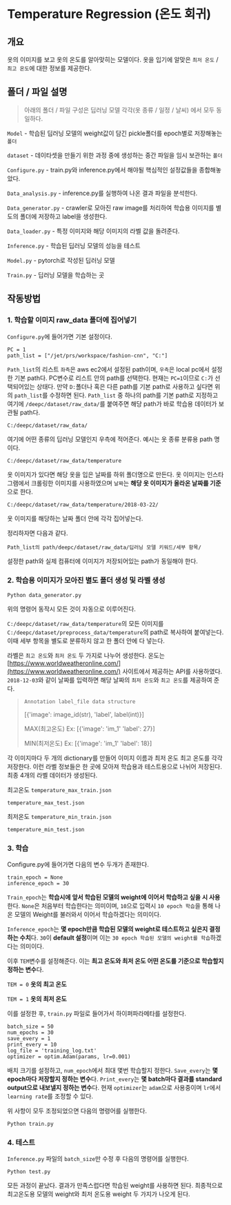 # Temperature Regression (온도 회귀)

## 개요

옷의 이미지를 보고 옷의 온도를 알아맞히는 모델이다.
옷을 입기에 알맞은 `최저 온도` / `최고 온도`에 대한 정보를 제공한다.

## 폴더 / 파일 설명

>아래의 폴더 / 파일 구성은 딥러닝 모델 각각(옷 종류 / 일정 / 날씨) 에서 모두 동일하다.

`Model` - 학습된 딥러닝 모델의 weight값이 담긴 pickle폴더를 epoch별로 저장해놓는 `폴더`

`dataset` - 데이타셋을 만들기 위한 과정 중에 생성하는 중간 파일을 임시 보관하는 `폴더`

`Configure.py` - train.py와 inference.py에서 해야될 핵심적인 설정값들을 종합해놓았다.

`Data_analysis.py` - inference.py를 실행하여 나온 결과 파일을 분석한다.

`Data_generator.py` - crawler로 모아진 raw image를 처리하여 학습용 이미지를 별도의 폴더에 저장하고 label을 생성한다. 

`Data_loader.py` - 특정 이미지와 해당 이미지의 라벨 값을 돌려준다.

`Inference.py` - 학습된 딥러닝 모델의 성능을 테스트

`Model.py` - pytorch로 작성된 딥러닝 모델

`Train.py` - 딥러닝 모델을 학습하는 곳

## 작동방법 

### 1. 학습할 이미지 raw_data 폴더에 집어넣기
	
`Configure.py`에 들어가면 기본 설정이다.

```
PC = 1
path_list = ["/jet/prs/workspace/fashion-cnn", "C:"]
```
`Path_list`의 리스트 `좌측`은 aws ec2에서 설정된 path이며, `우측`은 local pc에서 설정한 기본 path다.
PC변수로 리스트 안의 path를 선택한다. 현재는 `PC=1`이므로 `C:`가 선택되어있는 상태다.
만약 `D:`폴더나 혹은 다른 path를 기본 path로 사용하고 싶다면 위의 `path_list`를 수정하면 된다.
`Path_list` 중 하나의 path를 기본 path로 지정하고 여기에 `/deepc/dataset/raw_data/`를 붙여주면
해당 path가 바로 학습용 데이터가 보관될 path다.

`C:/deepc/dataset/raw_data/`

여기에 어떤 종류의 딥러닝 모델인지 우측에 적어준다. 예시는 옷 종류 분류용 path 명이다.

`C:/deepc/dataset/raw_data/temperature`

옷 이미지가 있다면 해당 옷을 입은 날짜를 하위 폴더명으로 만든다.
옷 이미지는 인스타그램에서 크롤링한 이미지를 사용하였으며
`날짜`는 **해당 옷 이미지가 올라온 날짜를 기준**으로 한다.

`C:/deepc/dataset/raw_data/temperature/2018-03-22/`

옷 이미지를 해당하는 날짜 폴더 안에 각각 집어넣는다.

정리하자면 다음과 같다.

```
Path_list의 path/deepc/dataset/raw_data/딥러닝 모델 키워드/세부 항목/
```

설정한 path와 실제 컴퓨터에 이미지가 저장되어있는 path가 동일해야 한다.

### 2. 학습용 이미지가 모아진 별도 폴더 생성 및 라벨 생성
```
Python data_generator.py
```
위의 명령어 동작시 모든 것이 자동으로 이루어진다.

`C:/deepc/dataset/raw_data/temperature`의 모든 이미지를
`C:/deepc/dataset/preprocess_data/temperature`의 path로 복사하여 붙여넣는다.
이때 세부 항목을 별도로 분류하지 않고 한 폴더 안에 다 넣는다.

라벨은 `최고 온도`와 `최저 온도` 두 가지로 나누어 생성한다.
온도는 [https://www.worldweatheronline.com/](https://www.worldweatheronline.com/) 사이트에서 제공하는 API를 사용하였다.
`2018-12-03`와 같이 날짜를 입력하면 해당 날짜의 `최저 온도`와 `최고 온도`를 제공하여 준다.

> `Annotation label_file data structure`
>
> [{'image': image_id(str), 'label', label(int)}]
>
> MAX(최고온도) Ex: [{'image': 'im_1' 'label': 27}]
>
> MIN(최저온도) Ex: [{'image': 'im_1' 'label': 18}]

각 이미지마다 두 개의 dictionary를 만들어 이미지 이름과 최저 온도 최고 온도를 각각 저장한다.
이런 라벨 정보들은 한 곳에 모아져 학습용과 테스트용으로 나뉘어 저장된다.
최종 4개의 라벨 데이터가 생성된다.

최고온도
`temperature_max_train.json`

`temperature_max_test.json`

최저온도
`temperature_min_train.json`

`temperature_min_test.json`

### 3. 학습

Configure.py에 들어가면 다음의 변수 두개가 존재한다.
```
train_epoch = None
inference_epoch = 30
```
`Train_epoch`는 **학습시에 앞서 학습된 모델의 weight에 이어서 학습하고 싶을 시 사용**한다.
`None`은 처음부터 학습한다는 의미이며, `10`으로 입력시 `10 epoch 학습`을 통해 나온 모델의
Weight를 불러와서 이어서 학습하겠다는 의미이다.

`Inference_epoch`는 **몇 epoch만큼 학습된 모델의 weight로 테스트하고 싶은지 결정하는 수치**다.
`30`이 **default 설정**이며 이는 `30 epoch 학습된 모델의 weight를 학습`하겠다는 의미이다. 

이후 `TEM`변수를 설정해준다. 
이는 **최고 온도와 최저 온도 어떤 온도를 기준으로 학습할지 정하는 변수**다.

`TEM = 0` **옷의 최고 온도**

`TEM = 1` **옷의 최저 온도**

이를 설정한 후, `train.py` 파일로 들어가서 하이퍼파라메타를 설정한다.
```
batch_size = 50
num_epochs = 30
save_every = 1
print_every = 10
log_file = 'training_log.txt'
optimizer = optim.Adam(params, lr=0.001)
```
배치 크기를 설정하고, `num_epoch`에서 최대 몇번 학습할지 정한다.
`Save_every`는 **몇 epoch마다 저장할지 정하는 변수**다.
`Print_every`는 **몇 batch마다 결과를 standard output으로 내보낼지 정하는 변수**다.
현재 `optimizer`는 `adam`으로 사용중이며 `lr`에서 `learning rate`를 조정할 수 있다.

위 사항이 모두 조정되었으면 다음의 명령어를 실행한다.
```
Python train.py
```
### 4. 테스트

`Inference.py` 파일의 `batch_size`만 수정 후 다음의 명령어를 실행한다.
```
Python test.py
```
모든 과정이 끝났다. 결과가 만족스럽다면 학습된 weight를 사용하면 된다.
최종적으로 최고온도용 모델의 weight와 최저 온도용 weight 두 가지가 나오게 된다.
